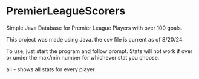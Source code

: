 # PremierLeagueScorers
Simple Java Database for Premier League Players with over 100 goals.

This project was made using Java. the csv file is current as of 8/20/24. 

To use, just start the program and follow prompt. Stats will not work if over or under the max/min number for whichever stat you choose. 

all - shows all stats for every player

